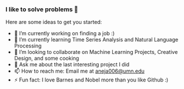 ### I like to solve problems  👋


Here are some ideas to get you started:

- 🔭 I’m currently working on finding a job :)
- 🌱 I’m currently learning Time Series Analysis and Natural Language Processing
- 👯 I’m looking to collaborate on Machine Learning Projects, Creative Design, and some cooking
- 💬 Ask me about the last interesting project I did
- 📫 How to reach me: Email me at aneja006@umn.edu
- ⚡ Fun fact: I love Barnes and Nobel more than you like Github :)


<!--
**aakritianeja/aakritianeja** is a ✨ _special_ ✨ repository because its `README.md` (this file) appears on your GitHub profile.

Here are some ideas to get you started:

- 🔭 I’m currently working on ...
- 🌱 I’m currently learning ...
- 👯 I’m looking to collaborate on ...
- 🤔 I’m looking for help with ...
- 💬 Ask me about ...
- 📫 How to reach me: ...
- 😄 Pronouns: ...
- ⚡ Fun fact: ...
-->


